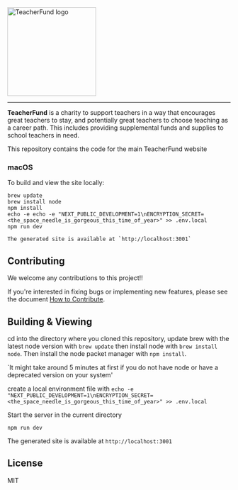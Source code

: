 <div>
  <img alt="TeacherFund logo" src="https://github.com/teacherfund/TeacherFund_next/raw/production/public/images/Logo.png" width="200px">
</div>

<hr />

**TeacherFund** is a charity to support teachers in a way that encourages great teachers to stay, and potentially great teachers to choose teaching as a career path. This includes providing supplemental funds and supplies to school teachers in need.

This repository contains the code for the main TeacherFund website

### macOS

To build and view the site locally:

    brew update
    brew install node
    npm install
    echo -e echo -e "NEXT_PUBLIC_DEVELOPMENT=1\nENCRYPTION_SECRET=<the_space_needle_is_gorgeous_this_time_of_year>" >> .env.local
    npm run dev

    The generated site is available at `http://localhost:3001`



## Contributing
We welcome any contributions to this project!!

If you're interested in fixing bugs or implementing new features, please see the document [How to Contribute](https://github.com/teacherfund/TeacherFund_next/blob/production/CONTRIBUTING.md).

## Building & Viewing ##

cd into the directory where you cloned this repository, update brew with the latest node version with `brew update` then install node with `brew install node`. Then install the node packet manager with `npm install`.

`It might take around 5 minutes at first if you do not have node or have a deprecated version on your system'

create a local environment file with `echo -e "NEXT_PUBLIC_DEVELOPMENT=1\nENCRYPTION_SECRET=<the_space_needle_is_gorgeous_this_time_of_year>" >> .env.local`

Start the server in the current directory

    npm run dev


The generated site is available at `http://localhost:3001`

## License
MIT

